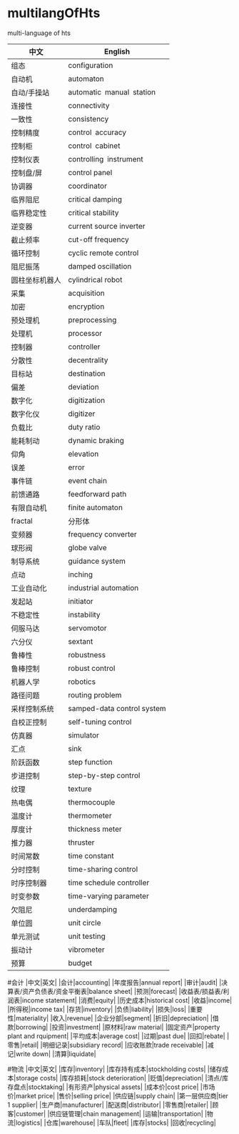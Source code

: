 # multilangOfHts
multi-language of hts

|  中文   | English |
|  ----  | ----  |
| 组态  | configuration |
|自动机|automaton |
|自动/手操站|automatic manual station|
|连接性|connectivity |
|一致性|consistency |
|控制精度|control accuracy|
|控制柜|control cabinet|
|控制仪表|controlling instrument|
|控制盘/屏|control panel|
|协调器|coordinator|
|临界阻尼|critical damping|
|临界稳定性| critical stability|
|逆变器|current source inverter|
|截止频率|cut-off frequency|
|循环控制|cyclic remote control|
|阻尼振荡|damped oscillation|
|圆柱坐标机器人|cylindrical robot|
|采集|acquisition|
|加密|encryption|
|预处理机|preprocessing|
|处理机|processor|
|控制器|controller|
|分散性|decentrality|
|目标站|destination|
|偏差|deviation|
|数字化|digitization|
|数字化仪|digitizer|
|负载比|duty ratio|
|能耗制动|dynamic braking|
|仰角|elevation|
|误差|error|
|事件链|event chain|
|前馈通路|feedforward path|
|有限自动机|finite automaton|
|fractal|分形体|
|变频器|frequency converter|
|球形阀|globe valve|
|制导系统|guidance system|
|点动|inching|
|工业自动化|industrial automation|
|发起站|initiator|
|不稳定性|instability|
|伺服马达|servomotor|
|六分仪|sextant|
|鲁棒性|robustness|
|鲁棒控制|robust control|
|机器人学|robotics|
|路径问题|routing problem|
|采样控制系统|samped-data control system|
|自校正控制|self-tuning control|
|仿真器|simulator|
|汇点|sink|
|阶跃函数|step function|
|步进控制|step-by-step control|
|纹理|texture|
|热电偶|thermocouple|
|温度计|thermometer|
|厚度计|thickness meter|
|推力器|thruster|
|时间常数|time constant|
|分时控制|time-sharing control|
|时序控制器|time schedule controller|
|时变参数|time-varying parameter|
|欠阻尼|underdamping|
|单位圆|unit circle|
|单元测试|unit testing|
|振动计|vibrometer|
|预算|budget|

#会计
|中文|英文|
|会计|accounting|
|年度报告|annual report|
|审计|audit|
|决算表/资产负债表/资金平衡表|balance sheet|
|预测|forecast|
|收益表/损益表/利润表|income statement|
|消费|equity|
|历史成本|historical cost|
|收益|income|
|所得税|income tax|
|存货|inventory|
|负债|liability|
|损失|loss|
|重要性|materiality|
|收入|revenue|
|企业分部|segment|
|折旧|depreciation|
|借款|borrowing|
|投资|investment|
|原材料|raw material|
|固定资产|property plant and rquipment|
|平均成本|average cost|
|过期|past due|
|回扣|rebate|
|零售|retail|
|明细记录|subsidiary record|
|应收账款|trade receivable|
|减记|write down|
|清算|liquidate|

#物流
|中文|英文|
|库存|inventory|
|库存持有成本|stockholding costs|
|储存成本|storage costs|
|库存损耗|stock deterioration|
|贬值|depreciation|
|清点/库存盘点|stocktaking|
|有形资产|physical assets|
|成本价|cost price|
|市场价|market price|
|售价|selling price|
|供应链|supply chain|
|第一层供应商|tier 1 supplier|
|生产商|manufacturer|
|配送商|distributor|
|零售商|retailer|
|顾客|customer|
|供应链管理|chain management|
|运输|transportation|
|物流|logistics|
|仓库|warehouse|
|车队|fleet|
|库存|stocks|
|回收|recycling|

